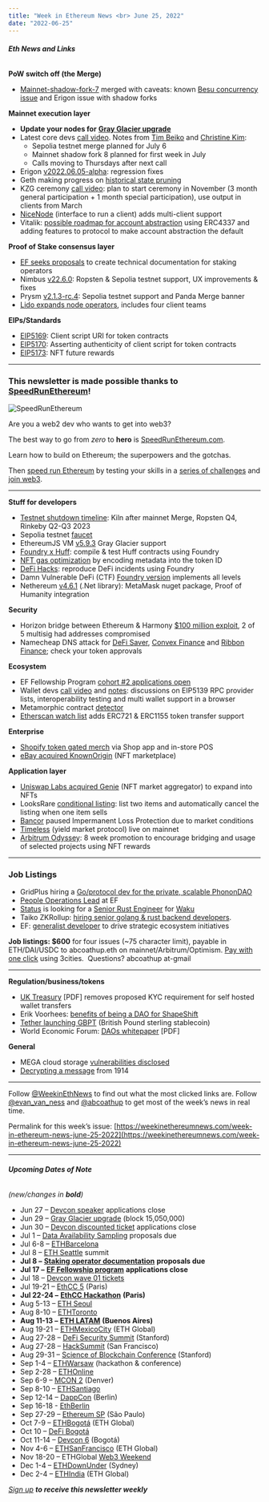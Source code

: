 ```yaml
---
title: "Week in Ethereum News <br> June 25, 2022"
date: "2022-06-25"
---
```


###### **Eth News and Links**

**PoW switch off (the Merge)**

- [Mainnet-shadow-fork-7](https://notes.ethereum.org/PhbNw_cGSQ-VKqzGl4bPcg?view#mainnet-shadow-fork-7) merged with caveats: known [Besu concurrency issue](https://hackmd.io/@RoboCopsGoneMad/B1reW1G9c) and Erigon issue with shadow forks

**Mainnet execution layer**

- **Update your nodes for** [**Gray Glacier upgrade**](https://ethernodes.org/gray_glacier)
- Latest core devs [call video](https://www.youtube.com/watch?v=qu5idP-JLyQ&t=60s). Notes from [Tim Beiko](https://twitter.com/timbeiko/status/1540328722892480513) and [Christine Kim](https://twitter.com/christine_dkim/status/1540382924440121344):
    - Sepolia testnet merge planned for July 6
    - Mainnet shadow fork 8 planned for first week in July
    - Calls moving to Thursdays after next call
- Erigon [v2022.06.05-alpha](https://github.com/ledgerwatch/erigon/releases/tag/v2022.06.05): regression fixes
- Geth making progress on [historical state pruning](https://twitter.com/peter_szilagyi/status/1539183240799563776)
- KZG ceremony [call video](https://www.youtube.com/watch?v=h2J6c95wk9k): plan to start ceremony in November (3 month general participation + 1 month special participation), use output in clients from March
- [NiceNode](https://twitter.com/NiceNodeApp/status/1538233402859458562) (interface to run a client) adds multi-client support
- Vitalik: [possible roadmap for account abstraction](https://notes.ethereum.org/@vbuterin/account_abstraction_roadmap) using ERC4337 and adding features to protocol to make account abstraction the default

**Proof of Stake consensus layer**

- [EF seeks proposals](https://github.com/ethereum/requests-for-proposals/blob/master/open-rfps/staking-operator-docs.md) to create technical documentation for staking operators
- Nimbus [v22.6.0](https://github.com/status-im/nimbus-eth2/releases/tag/v22.6.0): Ropsten & Sepolia testnet support, UX improvements & fixes
- Prysm [v2.1.3-rc.4](https://github.com/prysmaticlabs/prysm/releases/tag/v2.1.3-rc.4): Sepolia testnet support and Panda Merge banner
- [Lido expands node operators](https://blog.lido.fi/additions-to-ethereum-node-operator-set-wave-4/), includes four client teams

**EIPs/Standards**

- [EIP5169](https://github.com/ethereum/EIPs/pull/5169/files): Client script URI for token contracts
- [EIP5170](https://github.com/ethereum/EIPs/pull/5170/files): Asserting authenticity of client script for token contracts
- [EIP5173](https://github.com/ethereum/EIPs/pull/5173/files): NFT future rewards

* * *

### **This newsletter is made possible thanks to** [**SpeedRunEthereum**](https://speedrunethereum.com/)**!**

![SpeedRunEthereum](https://weekinethereumnews.com/wp-content/uploads/2022/04/Screenshot-from-2022-04-01-15-39-52.png)

[](https://substackcdn.com/image/fetch/f_auto,q_auto:good,fl_progressive:steep/https%3A%2F%2Fbucketeer-e05bbc84-baa3-437e-9518-adb32be77984.s3.amazonaws.com%2Fpublic%2Fimages%2Fbcf44b51-bc5e-4dc8-9233-4c4e51f07802_769x208.png)

Are you a web2 dev who wants to get into web3?  

The best way to go from _zero_ to **hero** is [SpeedRunEthereum.com](https://speedrunethereum.com/).

Learn how to build on Ethereum; the superpowers and the gotchas.

Then [speed run Ethereum](https://speedrunethereum.com/) by testing your skills in a [series of challenges](https://speedrunethereum.com/challenge/simple-nft-example) and [join web3](https://twitter.com/austingriffith/status/1493688828661432325).

* * *

**Stuff for developers**

- [Testnet shutdown timeline](https://blog.ethereum.org/2022/06/21/testnet-deprecation/): Kiln after mainnet Merge, Ropsten Q4, Rinkeby Q2-Q3 2023
- Sepolia testnet [faucet](https://sepoliafaucet.net/)
- EthereumJS VM [v5.9.3](https://github.com/ethereumjs/ethereumjs-monorepo/releases/tag/%40ethereumjs%2Fvm%405.9.3) Gray Glacier support
- [Foundry x Huff](https://github.com/huff-language/foundry-huff#readme): compile & test Huff contracts using Foundry
- [NFT gas optimization](https://twitter.com/w1nt3r_eth/status/1538229135897554944) by encoding metadata into the token ID
- [DeFi Hacks](https://github.com/SunWeb3Sec/DeFiHackLabs/#readme): reproduce DeFi incidents using Foundry
- Damn Vulnerable DeFi (CTF) [Foundry version](https://github.com/nicolasgarcia214/damn-vulnerable-defi-foundry#readme) implements all levels
- Nethereum [v4.6.1](https://github.com/Nethereum/Nethereum/releases/tag/4.6.1) (.Net library): MetaMask nuget package, Proof of Humanity integration

**Security**

- Horizon bridge between Ethereum & Harmony [$100 million exploit](https://rekt.news/harmony-rekt/), 2 of 5 multisig had addresses compromised
- Namecheap DNS attack for [DeFi Saver](https://twitter.com/DeFiSaver/status/1540300787988979713), [Convex Finance](https://twitter.com/ConvexFinance/status/1540436217438904320) and [Ribbon Finance](https://twitter.com/ribbonfinance/status/1540250826156871681); check your token approvals

**Ecosystem**

- EF Fellowship Program [cohort #2 applications open](https://blog.ethereum.org/2022/06/21/fellowship-cohort-2-applications-roundup/)
- Wallet devs [call video](https://www.youtube.com/watch?v=0fMUrgdgI_g) and [notes](https://twitter.com/_SamWilsn_/status/1540136627116417024): discussions on EIP5139 RPC provider lists, interoperability testing and multi wallet support in a browser
- Metamorphic contract [detector](https://a16zcrypto.com/metamorphic-smart-contract-detector-tool/)
- [Etherscan watch list](https://twitter.com/etherscan/status/1540300542744100864) adds ERC721 & ERC1155 token transfer support

**Enterprise**

- [Shopify token gated merch](https://www.shopify.com/tokengated-commerce) via Shop app and in-store POS
- [eBay acquired KnownOrigin](https://www.ebayinc.com/stories/news/ebay-acquires-leading-nft-marketplace-knownorigin/) (NFT marketplace)

**Application layer**

- [Uniswap Labs acquired Genie](https://uniswap.org/blog/genie) (NFT market aggregator) to expand into NFTs
- LooksRare [conditional listing](https://twitter.com/LooksRare/status/1539957437729742848): list two items and automatically cancel the listing when one item sells
- [Bancor](https://rekt.news/bancor-lp-rekt/) paused Impermanent Loss Protection due to market conditions
- [Timeless](https://blog.timelessfi.com/posts/mainnet-launch/) (yield market protocol) live on mainnet
- [Arbitrum Odyssey](https://twitter.com/arbitrum/status/1539292126105706496?s=20&t=D-8ZJNjnRjUQHabioXX5Yg): 8 week promotion to encourage bridging and usage of selected projects using NFT rewards

* * *

### **Job Listings**

- GridPlus hiring a [Go/protocol dev for the private, scalable PhononDAO](https://gridplus.io/pages/careers#PhononEngineer)
- [People Operations Lead](https://jobs.lever.co/ethereumfoundation/8046bbe5-6343-4ecf-8296-37dc2a5bf915?lever-origin=applied&lever-source%5B%5D=Week%20in%20Ethereum) at EF
- [Status](https://status.im/) is looking for a [Senior Rust Engineer](https://jobs.status.im/?gh_jid=3693623) for [Waku](https://vac.dev/)
- Taiko ZKRollup: [hiring senior golang & rust backend developers](https://taiko.xyz/career).
- EF: [generalist developer](https://jobs.lever.co/ethereumfoundation/6b80a26f-7db3-4415-8339-a3543a967998?lever-origin=applied&lever-source%5B%5D=Week%20in%20Ethereum) to drive strategic ecosystem initiatives

**Job listings: $600** for four issues (~75 character limit), payable in ETH/DAI/USDC to abcoathup.eth on mainnet/Arbitrum/Optimism. [Pay with one click](https://3cities.xyz/#/pay?c=H4sIAHqco2IAAyXOMU6EQBSA4atMqVbAgGjJuqzGmI3JrrHcDMODnQAz5L03ERsTLey9gtJop8bGUk-xt5HE4m-__A_vPbreEZRZjQAdWH58ZZeVJQLR7iAYQglFKeNYVipJ0mQR5EWYSpCRnB_F4fEijZPopJqFz5v-Z9xg3_-O1jHsTq8BGmGsyHkLCL4TS7ghce4KcWGIja1F5XDKozBEHkjs3aWJ0FuFSjOgaE1neP-jdbXRqs2IgNdGN4AvV6v5t-qct5zRzNRL3xWAZzCsGCf3LRgiqWV8GASfxKgY6ttLhGq6sBro_otdA_afygfdejLO0tM4qes_d-LI2xABAAA) using 3cities.  Questions? abcoathup at-gmail

* * *

**Regulation/business/tokens**

- [UK Treasury](https://assets.publishing.service.gov.uk/government/uploads/system/uploads/attachment_data/file/1083351/MLRs_SI_2022_-_Consultation_Response_final.pdf) \[PDF\] removes proposed KYC requirement for self hosted wallet transfers
- Erik Voorhees: [benefits of being a DAO for ShapeShift](https://www.moneyandstate.com/blog/way-of-the-dao)
- [Tether launching GBPT](https://tether.to/en/tether-to-launch-gbpt-tether-tokens-pegged-to-the-british-pound-sterling/) (British Pound sterling stablecoin)
- World Economic Forum: [DAOs whitepaper](https://www3.weforum.org/docs/WEF_Decentralized_Autonomous_Organizations_Beyond_the_Hype_2022.pdf) \[PDF\]

**General**

- MEGA cloud storage [vulnerabilities disclosed](https://mega-awry.io/) 
- [Decrypting a message](https://twitter.com/bert_hu_bert/status/1539153322321526785) from 1914

* * *

Follow [@WeekinEthNews](https://twitter.com/WeekInEthNews) to find out what the most clicked links are. Follow [@evan\_van\_ness](https://twitter.com/evan_van_ness) and [@abcoathup](https://twitter.com/abcoathup) to get most of the week’s news in real time.

Permalink for this week’s issue: [https://weekinethereumnews.com/week-in-ethereum-news-june-25-2022](https://weekinethereumnews.com/week-in-ethereum-news-june-25-2022)

* * *

###### **Upcoming Dates of Note**

_(new/changes in_ **_bold_**_)_

- Jun 27 – [Devcon speaker](https://devcon.org/en/applications/) applications close
- Jun 29 – [Gray Glacier upgrade](https://ethernodes.org/gray_glacier) (block 15,050,000)
- Jun 30 – [Devcon discounted ticket](https://devcon.org/en/tickets/) applications close
- Jul 1 – [Data Availability Sampling](https://github.com/ethereum/requests-for-proposals/blob/master/open-rfps/das.md) proposals due
- Jul 6-8 – [ETHBarcelona](https://ethbarcelona.com/)
- Jul 8 – [ETH Seattle](https://2022.ethseattle.org/) summit
- **Jul 8 –** [**Staking operator documentation**](https://github.com/ethereum/requests-for-proposals/blob/master/open-rfps/staking-operator-docs.md) **proposals due**
- **Jul 17 –** [**EF Fellowship program**](https://fellowship.ethereum.foundation/) **applications close**
- Jul 18 – [Devcon wave 01 tickets](https://devcon.org/en/tickets/)
- Jul 19-21 – [EthCC 5](https://ethcc.io/) (Paris)
- **Jul 22-24 –** [**EthCC Hackathon**](https://ethcchack.com/) **(Paris)**
- Aug 5-13 – [ETH Seoul](https://2022.ethseoul.org/)
- Aug 8-10 – [ETHToronto](https://www.ethtoronto.ca/)
- **Aug 11-13 –** [**ETH LATAM**](http://ethlatam.org/) **(Buenos Aires)**
- Aug 19-21 – [ETHMexicoCity](https://mexico.ethglobal.com/) (ETH Global)
- Aug 27-28 – [DeFi Security Summit](https://defisecuritysummit.org/) (Stanford)
- Aug 27-28 – [HackSummit](https://sf.hacksummit.org/) (San Francisco)
- Aug 29-31 – [Science of Blockchain Conference](https://cbr.stanford.edu/sbc22/) (Stanford)
- Sep 1-4 – [ETHWarsaw](https://ethwarsaw.dev/) (hackathon & conference)
- Sep 2-28 – [ETHOnline](https://online.ethglobal.com/')
- Sep 6-9 – [MCON 2](https://www.mcon.fun/) (Denver)
- Sep 8-10 – [ETHSantiago](https://twitter.com/EthereumStgo)
- Sep 12-14 – [DappCon](https://www.dappcon.io/) (Berlin)
- Sep 16-18 - [EthBerlin](https://ethberlin.ooo/)
- Sep 27-29 – [Ethereum SP](https://twitter.com/Ethereum_Brasil/status/1530320916667895808) (São Paulo)
- Oct 7-9 – [ETHBogotá](https://bogota.ethglobal.com/) (ETH Global)
- Oct 10 – [DeFi Bogotá](https://2022.defibogota.org/)
- Oct 11-14 – [Devcon 6](https://blog.ethereum.org/2022/02/18/colombia-in-2022-redux/) (Bogotá)
- Nov 4-6 – [ETHSanFrancisco](https://sf.ethglobal.com/) (ETH Global)
- Nov 18-20 – ETHGlobal [Web3 Weekend](https://web3weekend.ethglobal.com/)
- Dec 1-4 – [ETHDownUnder](https://ethdownunder.com/) (Sydney)
- Dec 2-4 – [ETHIndia](https://ethindia.co/) (ETH Global)

[_Sign up_](https://weekinethereum.substack.com/subscribe#about) **_to receive this newsletter weekly_**
